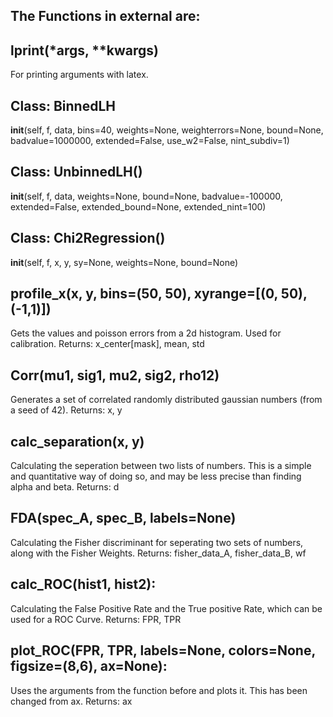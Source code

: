 The Functions in external are:
------------------------------------------------------------------

lprint(*args, **kwargs)
------------------------------------------------------
For printing arguments with latex. 

Class: BinnedLH
------------------------------------------------------
__init__(self, f, data, bins=40, weights=None, weighterrors=None, bound=None, badvalue=1000000, extended=False, use_w2=False, nint_subdiv=1)


Class: UnbinnedLH()
------------------------------------------------------
__init__(self, f, data, weights=None, bound=None, badvalue=-100000, extended=False, extended_bound=None, extended_nint=100)

Class: Chi2Regression()
------------------------------------------------------
__init__(self, f, x, y, sy=None, weights=None, bound=None)


profile_x(x, y, bins=(50, 50), xyrange=[(0, 50), (-1,1)])
------------------------------------------------------
Gets the values and poisson errors from a 2d histogram. Used for calibration. 
Returns: x_center[mask], mean, std

Corr(mu1, sig1, mu2, sig2, rho12)
------------------------------------------------------
Generates a set of correlated randomly distributed gaussian numbers (from a seed of 42). 
Returns: x, y

calc_separation(x, y)
------------------------------------------------------
Calculating the seperation between two lists of numbers. This is a simple and quantitative way of doing so, and may be less precise than finding alpha and beta. 
Returns: d

FDA(spec_A, spec_B, labels=None)
------------------------------------------------------
Calculating the Fisher discriminant for seperating two sets of numbers, along with the Fisher Weights.
Returns: fisher_data_A, fisher_data_B, wf

calc_ROC(hist1, hist2):
------------------------------------------------------
Calculating the False Positive Rate and the True positive Rate, which can be used for a ROC Curve. 
Returns: FPR, TPR

plot_ROC(FPR, TPR, labels=None, colors=None, figsize=(8,6), ax=None):
------------------------------------------------------
Uses the arguments from the function before and plots it. This has been changed from ax. 
Returns: ax
